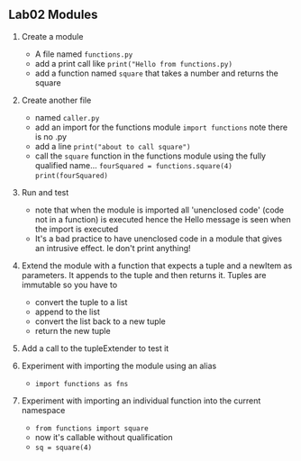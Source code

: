 ## Lab02 Modules

1. Create a module
    - A file named `functions.py`
    - add a print call like
        `print("Hello from functions.py)`
    - add a function named `square` that takes a number and returns the square

1. Create another file
    - named `caller.py`
    - add an import for the functions module
    `import functions` note there is no .py
    - add a line
        `print("about to call square")`
    - call the `square` function in the functions module using the fully qualified name...
    `fourSquared = functions.square(4)`
    `print(fourSquared)`

1. Run and test
    - note that when the module is imported all 'unenclosed code' (code not in a function) is executed hence the Hello message is seen when the import is executed
    - It's a bad practice to have unenclosed code in a module that gives an intrusive effect.  Ie don't print anything!

1. Extend the module with a function that expects a tuple and a newItem as parameters.  It appends to the tuple and then returns it. Tuples are immutable so you have to
    - convert the tuple to a list
    - append to the list
    - convert the list back to a new tuple
    - return the new tuple

1. Add a call to the tupleExtender to test it

1. Experiment with importing the module using an alias
    - `import functions as fns`

1. Experiment with importing an individual function into the current namespace
    - `from functions import square`
    - now it's callable without qualification
    - `sq = square(4)`

